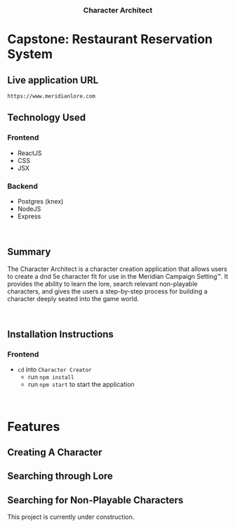 <!-- PROJECT LOGO -->
<br />
<h3 align="center">Character Architect</h3>

  # Capstone: Restaurant Reservation System

## Live application URL
`https://www.meridianlore.com`

## Technology Used
### Frontend
- ReactJS
- CSS
- JSX

### Backend
- Postgres (knex)
- NodeJS
- Express

<br>

## Summary
The Character Architect is a character creation application that allows users to create a dnd 5e character fit for use in the Meridian Campaign Setting™. It provides the ability to learn the lore, search relevant non-playable characters, and gives the users a step-by-step process for building a character deeply seated into the game world.

<br>

## Installation Instructions

### Frontend
- `cd` into `Character Creator`
  - run `npm install`
  - run `npm start` to start the application

<br>

# Features

## Creating A Character


## Searching through Lore


## Searching for Non-Playable Characters

This project is currently under construction.
